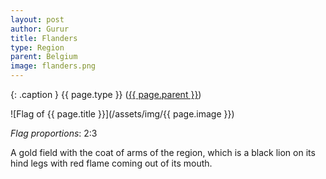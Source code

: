 ```yaml
---
layout: post
author: Gurur
title: Flanders
type: Region
parent: Belgium
image: flanders.png
---
```

{: .caption }
{{ page.type }} ([{{ page.parent }}](/2019/03/14/belgium.html))

![Flag of {{ page.title }}](/assets/img/{{ page.image }})

*Flag proportions*: 2:3

A gold field with the coat of arms of the region, which is a black lion on its hind legs with red flame coming out of its mouth.